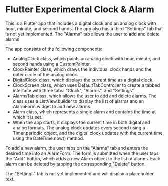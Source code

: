 # Flutter Experimental Clock & Alarm

This is a Flutter app that includes a digital clock and an analog clock with hour, minute, and second hands. The app also has a third "Settings" tab that is not yet implemented. The "Alarms" tab allows the user to add and delete alarms.

The app consists of the following components:

- AnalogClock class, which paints an analog clock with hour, minute, and second hands using a CustomPainter.
- ClockPainter class, which draws the individual clock hands and the outer circle of the analog clock.
- DigitalClock class, which displays the current time as a digital clock.
- ClockScreen class, which uses DefaultTabController to create a tabbed interface with three tabs: "Clock", "Alarms", and "Settings".
- AlarmsTab class, which allows the user to add and delete alarms. The class uses a ListView.builder to display the list of alarms and an AlarmForm widget to add new alarms.
- Alarm class, which represents a single alarm and contains the time at which it is set.
- When the app starts, it displays the current time in both digital and analog formats. The analog clock updates every second using a Timer.periodic object, and the digital clock updates with the current time using the DateTime.now() method.

To add a new alarm, the user taps on the "Alarms" tab and enters the desired time into an AlarmForm. The form is submitted when the user taps the "Add" button, which adds a new Alarm object to the list of alarms. Each alarm can be deleted by tapping the corresponding "Delete" button.

The "Settings" tab is not yet implemented and will display a placeholder text.
